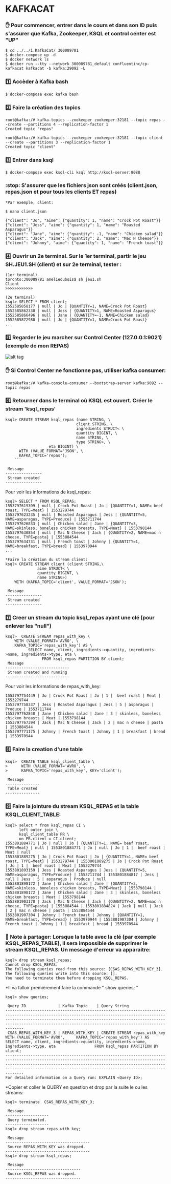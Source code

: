 # KAFKACAT 
### :hand: Pour commencer, entrer dans le cours et dans son ID puis s'assurer que Kafka, Zookeeper, KSQL et control center est "UP"
```
$ cd ../../1.KafkaCat/ 300089781  
$ docker-compose up -d 
$ docker network ls
$ docker run --tty --network 300089781_default confluentinc/cp-kafkacat kafkacat -b kafka:29092 -L
```
### :one: Accèder à Kafka bash

```
$ docker-compose exec kafka bash 
```
### :two: Faire la création des topics
```
root@kafka:/# kafka-topics --zookeeper zookeeper:32181 --topic repas --create --partitions 4 --replication-factor 1
Created topic "repas"
```
```
root@kafka:/# kafka-topics --zookeeper zookeeper:32181 --topic client --create --partitions 3 --replication-factor 1
Created topic "client"
```
### :three: Entrer dans ksql
```
$ docker-compose exec ksql-cli ksql http://ksql-server:8088
```
### :stop: S'assurer que les fichiers json sont créés (client.json, repas.json et pour tous les clients ET repas)
```
*Par exemple, client:

$ nano client.json
```
```
{"client": "Jo", "aime": {"quantity": 1, "name": "Crock Pot Roast"}}
{"client": "Jess", "aime": {"quantity": 1, "name": "Roasted Asparagus"}}
{"client": "Jane", "aime": {"quantity": -1, "name": "Chicken salad"}}
{"client": "Jack", "aime": {"quantity": 2, "name": "Mac N Cheese"}}
{"client": "Johnny", "aime": {"quantity": 1, "name": "French toast"}}
```
### :four: Ouvrir un 2e terminal. Sur le 1er terminal, partir le jeu SH.JEU1.SH (client) et sur 2e terminal, tester :

```
(1er terminal)
toronto:300089781 ameliedubois$ sh jeu1.sh
Client
>>>>>>>>>>>>
```
```
(2e terminal)
ksql> SELECT * FROM client;
1552585858177 | null | Jo | {QUANTITY=1, NAME=Crock Pot Roast}
1552585862330 | null | Jess | {QUANTITY=1, NAME=Roasted Asparagus}
1552585866496 | null | Jane | {QUANTITY=-1, NAME=Chicken salad}
1552585872980 | null | Jo | {QUANTITY=1, NAME=Crock Pot Roast}
...
```
### :five: Regarder le jeu marcher sur Control Center (127.0.0.1:9021) (exemple de mon REPAS)
![alt tag](cc.png)
### :hand: Si Control Center ne fonctionne pas, utiliser kafka consumer:
```
root@kafka:/# kafka-console-consumer --bootstrap-server kafka:9092 --topic repas
```
### :six: Retourner dans le terminal où KSQL est ouvert. Créer le stream 'ksql_repas'
```
ksql> CREATE STREAM ksql_repas (name STRING, \
                               client STRING, \
                               ingredients STRUCT< \
                               quantity BIGINT, \
                               name STRING, \
                               type STRING>, \
			       eta BIGINT) \
      WITH (VALUE_FORMAT='JSON', \
      KAFKA_TOPIC='repas');
    ```
	
 Message        
----------------
 Stream created 
----------------    
```    
Pour voir les informations de ksql_repas:
```
ksql> SELECT * FROM KSQL_REPAS;
1553797619399 | null | Crock Pot Roast | Jo | {QUANTITY=1, NAME= beef roast, TYPE=Meat} | 1553279744
1553797623235 | null | Roasted Asparagus | Jess | {QUANTITY=5, NAME=asparagus, TYPE=Produce} | 1553711744
1553797626833 | null | Chicken salad | Jane | {QUANTITY=3, NAME=skinless, boneless chicken breasts, TYPE=Meat} | 1553798144
1553797630854 | null | Mac N Cheese | Jack | {QUANTITY=2, NAME=mac n cheese, TYPE=pasta} | 1553884544
1553797634731 | null | French toast | Johnny | {QUANTITY=1, NAME=breakfast, TYPE=bread} | 1553970944
...
```
```
*Faire la création du stream client:
ksql> CREATE STREAM client (client STRING,\ 
		      aime STRUCT< \
		      quantity BIGINT, \
		      name STRING>)
	WITH (KAFKA_TOPIC='client', VALUE_FORMAT='JSON');
	
 Message        
----------------
 Stream created 
----------------
```
### :seven: Creer un stream du topic ksql_repas ayant une clé (pour enlever les "null")
```
ksql>  CREATE STREAM repas_with_key \
    WITH (VALUE_FORMAT='AVRO', \
    KAFKA_TOPIC='repas_with_key') AS \
          SELECT name, client, ingredients->quantity, ingredients->name, ingredients->type, eta \
                FROM ksql_repas PARTITION BY client;
 Message                    
----------------------------
 Stream created and running 
----------------------------
```
Pour voir les informations de repas_with_key:
```
1553797754449 | Jo | Crock Pot Roast | Jo | 1 |  beef roast | Meat | 1553279744
1553797758337 | Jess | Roasted Asparagus | Jess | 5 | asparagus | Produce | 1553711744
1553797762840 | Jane | Chicken salad | Jane | 3 | skinless, boneless chicken breasts | Meat | 1553798144
1553797767394 | Jack | Mac N Cheese | Jack | 2 | mac n cheese | pasta | 1553884544
1553797771175 | Johnny | French toast | Johnny | 1 | breakfast | bread | 1553970944
```
### :eight: Faire la creation d'une table
```
ksql>  CREATE TABLE ksql_client_table \
>      WITH (VALUE_FORMAT='AVRO', \
>      KAFKA_TOPIC='repas_with_key', KEY='client');

 Message       
---------------
 Table created 
---------------
```

### :nine: Faire la jointure du stream KSQL_REPAS et la table KSQL_CLIENT_TABLE:
```
ksql> select * from ksql_repas CI \
      left outer join \
      ksql_client_table PR \ 
      on PR.client = CI.client;
1553801884771 | Jo | null | Jo | {QUANTITY=1, NAME= beef roast, TYPE=Meat} | null | 1553801884771 | Jo | null | Jo | 1 |  beef roast | Meat | null
1553801889275 | Jo | Crock Pot Roast | Jo | {QUANTITY=1, NAME= beef roast, TYPE=Meat} | 1553279744 | 1553801889275 | Jo | Crock Pot Roast | Jo | 1 |  beef roast | Meat | 1553279744
1553801893159 | Jess | Roasted Asparagus | Jess | {QUANTITY=5, NAME=asparagus, TYPE=Produce} | 1553711744 | 1553801884817 | Jess | null | Jess | 5 | asparagus | Produce | null
1553801898172 | Jane | Chicken salad | Jane | {QUANTITY=3, NAME=skinless, boneless chicken breasts, TYPE=Meat} | 1553798144 | 1553801898172 | Jane | Chicken salad | Jane | 3 | skinless, boneless chicken breasts | Meat | 1553798144
1553801903170 | Jack | Mac N Cheese | Jack | {QUANTITY=2, NAME=mac n cheese, TYPE=pasta} | 1553884544 | 1553801884824 | Jack | null | Jack | 2 | mac n cheese | pasta | 1553884544
1553801907304 | Johnny | French toast | Johnny | {QUANTITY=1, NAME=breakfast, TYPE=bread} | 1553970944 | 1553801907304 | Johnny | French toast | Johnny | 1 | breakfast | bread | 1553970944
```

### :round_pushpin: Note à partager: Lorsque la table avec la clé (par exemple KSQL_REPAS_TABLE), il sera impossible de supprimer le stream KSQL_REPAS. Un message d'erreur va apparaitre:
```
ksql> drop stream ksql_repas;
Cannot drop KSQL_REPAS. 
The following queries read from this source: [CSAS_REPAS_WITH_KEY_3]. 
The following queries write into this source: []. 
You need to terminate them before dropping KSQL_REPAS.
```
*Il va falloir premièrement faire la commande " show queries; "
```
ksql> show queries;

 Query ID              | Kafka Topic    | Query String                                                                                                                                                                                                                                          
------------------------------------------------------------------------------------------------------------------------------------------------------------------------------------------------------------------------------------------------------------------------------------------------
 CSAS_REPAS_WITH_KEY_3 | REPAS_WITH_KEY | CREATE STREAM repas_with_key     WITH (VALUE_FORMAT='AVRO',     KAFKA_TOPIC='repas_with_key') AS           SELECT name, client, ingredients->quantity, ingredients->name, ingredients->type, eta                 FROM ksql_repas PARTITION BY client; 
------------------------------------------------------------------------------------------------------------------------------------------------------------------------------------------------------------------------------------------------------------------------------------------------
For detailed information on a Query run: EXPLAIN <Query ID>;
```
*Copier et coller le QUERY en question et drop par la suite le ou les streams:
```
ksql> terminate  CSAS_REPAS_WITH_KEY_3;

 Message           
-------------------
 Query terminated. 
-------------------
ksql> drop stream repas_with_key;

 Message                             
-------------------------------------
 Source REPAS_WITH_KEY was dropped.  
-------------------------------------
ksql> drop stream ksql_repas;

 Message                         
---------------------------------
 Source KSQL_REPAS was dropped.  
---------------------------------
```
